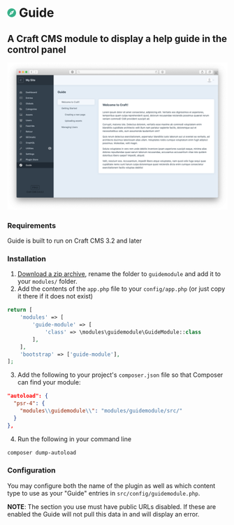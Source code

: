 # <img src="src/icon.svg" width="20" /> Guide
## A Craft CMS module to display a help guide in the control panel

<img src="images/guide.png">

### Requirements
Guide is built to run on Craft CMS 3.2 and later

### Installation
1. [Download a zip archive](https://github.com/trendyminds/guide/archive/master.zip), rename the folder to `guidemodule` and add it to your `modules/` folder.
2. Add the contents of the `app.php` file to your `config/app.php` (or just copy it there if it does not exist)
```php
return [
    'modules' => [
        'guide-module' => [
            'class' => \modules\guidemodule\GuideModule::class
        ],
    ],
    'bootstrap' => ['guide-module'],
];
```
3. Add the following to your project's `composer.json` file so that Composer can find your module:
```json
"autoload": {
  "psr-4": {
    "modules\\guidemodule\\": "modules/guidemodule/src/"
  }
},
```

4. Run the following in your command line
```sh
composer dump-autoload
```

### Configuration

You may configure both the name of the plugin as well as which content type to use as your "Guide" entries in `src/config/guidemodule.php`.

**NOTE**: The section you use must have public URLs disabled. If these are enabled the Guide will not pull this data in and will display an error.
